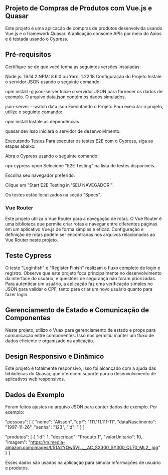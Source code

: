 ## Projeto de Compras de Produtos com Vue.js e Quasar ##
Este projeto é uma aplicação de compras de produtos desenvolvida usando Vue.js e o framework Quasar. A aplicação consome APIs por meio do Axios e é testada usando o Cypress.

## Pré-requisitos
Certifique-se de que você tenha as seguintes versões instaladas:

Node.js: 16.14.2
NPM: 8.6.0 ou Yarn: 1.22.18
Configuração do Projeto
Instale o servidor JSON usando o seguinte comando:

npm install -g json-server
Inicie o servidor JSON para fornecer os dados de exemplo. O arquivo data.json contém os dados simulados.

json-server --watch data.json
Executando o Projeto
Para executar o projeto, utilize o seguinte comando:

npm install
Instale as dependências

quasar dev
Isso iniciará o servidor de desenvolvimento.

Executando Testes
Para executar os testes E2E com o Cypress, siga as etapas abaixo:

Abra o Cypress usando o seguinte comando:

npx cypress open
Selecione "E2E Testing" na lista de testes disponíveis.

Escolha seu navegador preferido.

Clique em "Start E2E Testing in 'SEU NAVEGADOR'".

Os testes estão localizados na seção "Specs".

### Vue Router
Este projeto utiliza o Vue Router para a navegação de rotas. O Vue Router é uma biblioteca que permite criar rotas e navegar entre diferentes páginas em um aplicativo Vue.js de forma simples e eficaz.
Configuração e definição de rotas podem ser encontradas nos arquivos relacionados ao Vue Router neste projeto.

## Teste Cypress
O teste "Loginfish" e "Register Finish" realizam o fluxo completo de login e registro.
Observe que este projeto foca principalmente no desenvolvimento da interface do usuário, e questões de segurança não foram priorizadas. Para autenticar um usuário, a aplicação faz uma verificação simples no JSON para validar o CPF, tanto para criar um novo usuário quanto para fazer login.

## Gerenciamento de Estado e Comunicação de Componentes
Neste projeto, utilizo o Vuex para gerenciamento de estado e props para comunicação entre componentes. Isso nos permitiu manter um fluxo de dados eficiente e organizado na aplicação.

## Design Responsivo e Dinâmico
Este projeto é totalmente responsivo, Isso foi alcançado com a ajuda das bibliotecas do Quasar, que oferecem suporte para o desenvolvimento de aplicativos web responsivos.

## Dados de Exemplo
Foram feitos ajustes no arquivo JSON para conter dados de exemplo. Por exemplo:



"pessoas": [
  {
    "nome": "Alisson",
    "cpf": "111.111.111-11",
    "dataNascimento": "1997-11-26",
    "senha": "123",
    "id": 1
  }
]

"produtos": [
  {
    "id": 1,
    "descricao": "Produto 1",
    "valorUnitario": 10,
    "imagem": "https://m.media-amazon.com/images/I/51A2YQw5VjL.__AC_SX300_SY300_QL70_ML2_.jpg"
  }
]

Esses dados são usados na aplicação para simular informações de usuário e produtos.